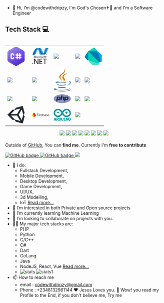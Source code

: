 - 👋 Hi, I’m @codewithdripzy, I'm God's Chosen✝🙏 and I'm a Software Engineer


## Tech Stack :computer:

<div align="center" style='display: flex; gap: 10px; flex-wrap: wrap;'>
  <table>
    <tr>
      <td><img width="55" style='margin-right: 10px' src="https://raw.githubusercontent.com/gilbarbara/logos/master/logos/c-sharp.svg" alt="C#"/></td>
      <td><img width="55" src="https://raw.githubusercontent.com/gilbarbara/logos/master/logos/dotnet.svg" alt="Dot Net"/></td>
      <td><img width="55" src="https://raw.githubusercontent.com/gilbarbara/logos/master/logos/flutter.svg"/></td>
      <td><img width="55" src="https://raw.githubusercontent.com/gilbarbara/logos/master/logos/database-labs.svg"/></td>
      <td><img width="55" src="https://raw.githubusercontent.com/gilbarbara/logos/master/logos/dart.svg"/></td>
    </tr>
    <tr>
      <td><img width="55" src="https://raw.githubusercontent.com/gilbarbara/logos/master/logos/mysql.svg"/></td>
      <td><img width="55" src="https://raw.githubusercontent.com/gilbarbara/logos/master/logos/android-icon.svg"/></td>
      <td><img width="55" src="https://raw.githubusercontent.com/gilbarbara/logos/master/logos/java.svg"/></td>
      <td><img width="55" src="https://raw.githubusercontent.com/gilbarbara/logos/master/logos/apple-app-store.svg"/></td>
      <td><img width="55" src="https://raw.githubusercontent.com/gilbarbara/logos/master/logos/aws.svg"/></td>
    </tr>
    <tr>
      <td><img width="55" src="https://raw.githubusercontent.com/gilbarbara/logos/master/logos/html-5.svg"/></td>
      <td><img width="55" src="https://raw.githubusercontent.com/gilbarbara/logos/master/logos/css-3.svg"/></td>
      <td><img width="55" src="https://raw.githubusercontent.com/gilbarbara/logos/master/logos/php.svg"/></td>
      <td><img width="55" src="https://raw.githubusercontent.com/gilbarbara/logos/master/logos/javascript.svg"/></td>
      <td><img width="55" src="https://raw.githubusercontent.com/gilbarbara/logos/master/logos/json.svg"/></td>
    </tr>
    <tr>
      <td><img width="55" src="https://raw.githubusercontent.com/gilbarbara/logos/master/logos/unity.svg"/></td>
      <td><img width="55" src="https://raw.githubusercontent.com/gilbarbara/logos/master/logos/firebase.svg"/></td>
      <td><img width="55" src="https://raw.githubusercontent.com/gilbarbara/logos/master/logos/arduino.svg"/></td>
      <td><img width="55" src="https://raw.githubusercontent.com/gilbarbara/logos/master/logos/figma.svg"/></td>
    </tr>
  </table>
</div>

<div align="center">
   
  <img width="55" src="https://raw.githubusercontent.com/gilbarbara/logos/master/logos/aws.svg"/> 
  <img width="55" src="https://raw.githubusercontent.com/gilbarbara/logos/master/logos/aws-amplify.svg"/> 
  <img width="55" src="https://raw.githubusercontent.com/gilbarbara/logos/master/logos/aws-s3.svg"/> 
  <img width="55" src="https://raw.githubusercontent.com/gilbarbara/logos/master/logos/aws-rds.svg"/> 
  <img width="55" src="https://raw.githubusercontent.com/gilbarbara/logos/master/logos/aws-iam.svg"/> 
  <img width="55" src="https://raw.githubusercontent.com/gilbarbara/logos/master/logos/aws-cloudfront.svg"/> 
  <img width="55" src="https://raw.githubusercontent.com/gilbarbara/logos/master/logos/aws-dynamodb.svg"/> 
  <img width="55" src="https://raw.githubusercontent.com/gilbarbara/logos/master/logos/aws-ec2.svg"/> 
  

</div>


####

Outside of [GitHub](https://github.com/codewithdripzy/), You can **find me**. Currently I'm **free to contribute**

<p >
  <a href="https://github.com/codewithdripzy?tab=followers">
    <img src="https://komarev.com/ghpvc/?username=codewithdripzy&color=blue&label=Profile+Views" alt="GitHub badge" />
  </a>
  <a href="https://github.com/codewithdripzy?tab=followers">
    <img src="https://img.shields.io/github/followers/codewithdripzy?label=follow&style=social" alt="GitHub badge" />
  </a>
  
  <a href="https://www.linkedin.com/in/emmanuel-bankole-746258235/">
     <img src="https://img.shields.io/badge/-Bankole Emmanuel?style=flat-square&logo=Linkedin&logoColor=white&link=https://www.linkedin.com/in/emmanuel-bankole-746258235/" />
 </a>
</p>

- 💪 I do:
  - Fullstack Development,
  - Mobile Development,
  - Desktop Development,
  - Game Development,
  - UI/UX,
  - 3d Modelling,
  - IoT [Read more...](http://codewithdripzy.github.io/portfolio)
- 👀 I’m interested in both Private and Open source projects
- 🌱 I’m currently learning Machine Learning
- 💞️ I’m looking to collaborate on projects with you.
- 👨‍💻 My major tech stacks are:
   - PHP
   - Python
   - C/C++
   - C#
   - Dart
   - GoLang
   - Java
   - NodeJS, React, Vue [Read more...](http://codewithdripzy.github.io/portfolio)
   - ![stats](https://github-readme-stats.vercel.app/api?username=codewithdripzy)     ![stats1](https://github-readme-stats.vercel.app/api/top-langs/?username=codewithdripzy&layout=compact)
- 📫 How to reach me 
  - email : codewithdripzy@gmail.com
  - Phone : +2348132961144
❤ Jesus Loves you.
🎉 Wow! you read my Profile to the End, if you don't believe me, Try me

<!---
codewithdripzy/codewithdripzy is a ✨ special ✨ repository because its `README.md` (this file) appears on your GitHub profile.
You can click the Preview link to take a look at your changes.
--->
